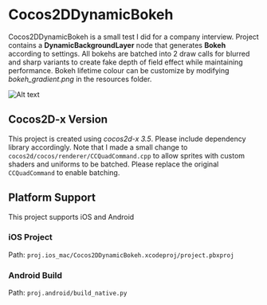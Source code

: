# Cocos2DDynamicBokeh

Cocos2DDynamicBokeh is a small test I did for a company interview.  Project contains a **DynamicBackgroundLayer** node that generates **Bokeh** according to settings.  All bokehs are batched into 2 draw calls for blurred and sharp variants to create fake depth of field effect while maintaining performance. Bokeh lifetime colour can be customize by modifying *bokeh_gradient.png* in the resources folder.

![Alt text](README/BokehGif.gif?raw=true "Title")


## Cocos2D-x Version

This project is created using *cocos2d-x 3.5*.  Please include dependency library accordingly.  Note that I made a small change to `cocos2d/cocos/renderer/CCQuadCommand.cpp` to allow sprites with custom shaders and uniforms to be batched.  Please replace the original `CCQuadCommand` to enable batching.


## Platform Support

This project supports iOS and Android

### iOS Project
Path: `proj.ios_mac/Cocos2DDynamicBokeh.xcodeproj/project.pbxproj`

### Android Build
Path: `proj.android/build_native.py`

